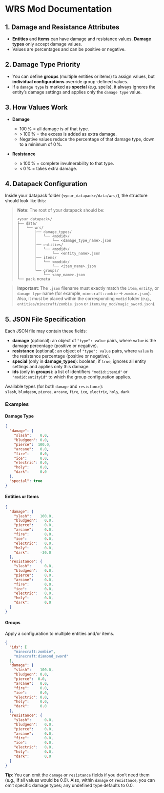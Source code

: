 # WRS Mod Documentation

## 1. Damage and Resistance Attributes
- **Entities** and **items** can have damage and resistance values. **Damage types** only accept damage values.
- Values are percentages and can be positive or negative.

## 2. Damage Type Priority
- You can define **groups** (multiple entities or items) to assign values, but **individual configurations** override group-defined values.
- If a `damage type` is marked as **special** (e.g. spells), it always ignores the entity’s damage settings and applies only the `damage type` value.

## 3. How Values Work
- **Damage**
    - 100 % = all damage is of that type.
    - \> 100 % = the excess is added as extra damage.
    - Negative values reduce the percentage of that damage type, down to a minimum of 0 %.

- **Resistance**
    - ≥ 100 % = complete invulnerability to that type.
    - < 0 % = takes extra damage.

## 4. Datapack Configuration

Inside your datapack folder (`<your_datapack>/data/wrs/`), the structure should look like this:

> **Note**: The root of your datapack should be:
> ```
> <your_datapack>/
> ├── data/
> │   └── wrs/
> │       ├── damage_types/
> │       │   └── <modid>/
> │       │       └── <damage_type_name>.json
> │       ├── entities/
> │       │   └── <modid>/
> │       │       └── <entity_name>.json
> │       ├── items/
> │       │   └── <modid>/
> │       │       └── <item_name>.json
> │       └── groups/
> │           └── <any_name>.json
> └── pack.mcmeta
> ```

> **Important**: The `.json` filename must exactly match the `item`, `entity`, or `damage type` name (for example, `minecraft:zombie` → `zombie.json`).  
> Also, it must be placed within the corresponding `modid` folder (e.g., `entities/minecraft/zombie.json` or `items/my_mod/magic_sword.json`).

## 5. JSON File Specification

Each JSON file may contain these fields:
- **damage** (optional): an object of `"type": value` pairs, where `value` is the damage percentage (positive or negative).
- **resistance** (optional): an object of `"type": value` pairs, where `value` is the resistance percentage (positive or negative).
- **special** (only in **damage_types**): boolean; if `true`, ignores all entity settings and applies only this damage.
- **ids** (only in **groups**): a list of identifiers `"modid:itemid"` or `"modid:entityid"` to which the group configuration applies.

Available types (for both `damage` and `resistance`):  
`slash`, `bludgeon`, `pierce`, `arcane`, `fire`, `ice`, `electric`, `holy`, `dark`

### Examples

#### Damage Type
```json
{
  "damage": {
    "slash":    0.0,
    "bludgeon": 0.0,
    "pierce":  100.0,
    "arcane":   0.0,
    "fire":     0.0,
    "ice":      0.0,
    "electric": 0.0,
    "holy":     0.0,
    "dark":     0.0
  },
  "special": true
}
```
#### Entities or Items

```json
{
  "damage": {
    "slash":    100.0,
    "bludgeon":   0.0,
    "pierce":     0.0,
    "arcane":     0.0,
    "fire":       0.0,
    "ice":        0.0,
    "electric":   0.0,
    "holy":       0.0,
    "dark":     -30.0
  },
  "resistance": {
    "slash":      0.0,
    "bludgeon":   0.0,
    "pierce":     0.0,
    "arcane":     0.0,
    "fire":       0.0,
    "ice":        0.0,
    "electric":   0.0,
    "holy":       0.0,
    "dark":       0.0
  }
}
```
#### Groups
Apply a configuration to multiple entities and/or items.

```json
{
  "ids": [
    "minecraft:zombie",
    "minecraft:diamond_sword"
  ],
  "damage": {
    "slash":    100.0,
    "bludgeon": 0.0,
    "pierce":  0.0,
    "arcane":   0.0,
    "fire":     0.0,
    "ice":      0.0,
    "electric": 0.0,
    "holy":     0.0,
    "dark":     0.0
  },
  "resistance": {
    "slash":      0.0,
    "bludgeon":   0.0,
    "pierce":     0.0,
    "arcane":     0.0,
    "fire":       0.0,
    "ice":        0.0,
    "electric":   0.0,
    "holy":       0.0,
    "dark":       0.0
  }
}
```
**Tip**: You can omit the `damage` or `resistance` fields if you don’t need them (e.g., if all values would be 0.0).
Also, within `damage` or `resistance`, you can omit specific damage types; any undefined type defaults to 0.0.
